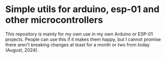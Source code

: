 # Simple utils for arduino, esp-01 and other microcontrollers

This repository is mainly for my own use in my own Arduino or ESP-01 projects. People can use this if it makes them happy, but I cannot promise there aren't breaking changes at least for a month or two from today (August, 2024).